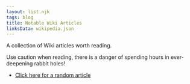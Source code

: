 ```yaml
---
layout: list.njk
tags: blog
title: Notable Wiki Articles
linksData: wikipedia.json
---
```


A collection of Wiki articles worth reading.

Use caution when reading, there is a danger of spending hours in ever-deepening rabbit holes!

- [Click here for a random article](https://en.wikipedia.org/wiki/Special:Random)
